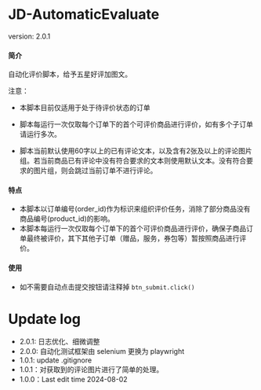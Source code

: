 # JD-AutomaticEvaluate
version: 2.0.1

#### 简介
自动化评价脚本，给予五星好评加图文。

注意：

- 本脚本目前仅适用于处于待评价状态的订单

- 脚本每运行一次仅取每个订单下的首个可评价商品进行评价，如有多个子订单请运行多次。

- 脚本当前默认使用60字以上的已有评论文本，以及含有2张及以上的评论图片组。若当前商品已有评论中没有符合要求的文本则使用默认文本。没有符合要求的图片组，则会跳过当前订单不进行评论。

#### 特点
- 本脚本以订单编号(order_id)作为标识来组织评价任务，消除了部分商品没有商品编号(product_id)的影响。
- 本脚本每运行一次仅取每个订单下的首个可评价商品进行评价，确保子商品订单最终被评价，其下其他子订单（赠品，服务，券包等）暂按照商品进行评价。

#### 使用
- 如不需要自动点击提交按钮请注释掉
`btn_submit.click()`

# Update log
- 2.0.1: 日志优化、细微调整
- 2.0.0: 自动化测试框架由 selenium 更换为 playwright
- 1.0.1: update .gitignore
- 1.0.1：对获取到的评论图片进行了简单的处理。
- 1.0.0：Last edit time 2024-08-02
